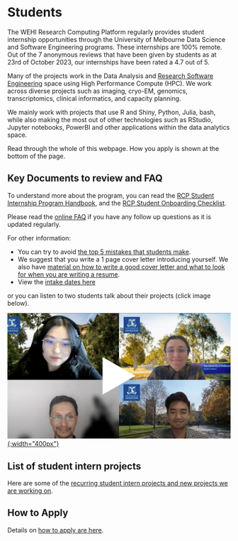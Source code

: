 # Students

The WEHI Research Computing Platform regularly provides student internship opportunities through the University of Melbourne Data Science and Software Engineering programs. These internships are 100% remote. Out of the 7 anonymous reviews that have been given by students as at 23rd of October 2023, our internships have been rated a 4.7 out of 5.

Many of the projects work in the Data Analysis and [Research Software Engineering](https://rse-aunz.github.io/) space using High Performance Compute (HPC). We work across diverse projects such as imaging, cryo-EM, genomics, transcriptomics, clinical informatics, and capacity planning.

We mainly work with projects that use R and Shiny, Python, Julia, bash, while also making the most out of other technologies such as RStudio, Jupyter notebooks, PowerBI and other applications within the data analytics space.

Read through the whole of this webpage. How you apply is shown at the bottom of the page.

## Key Documents to review and FAQ

To understand more about the program, you can read the [RCP Student Internship Program Handbook](https://figshare.com/articles/presentation/Research_Computing_Platform_Student_Internship_Handbook/21259467), and the [RCP Student Onboarding Checklist](https://figshare.com/articles/online_resource/RDM_0138_RCP_Student_Onboarding_Checklist/23280815). 

Please read the [online FAQ](faq) if you have any follow up questions as it is updated regularly.

For other information:
- You can try to avoid [the top 5 mistakes that students make](top-5-mistakes).
- We suggest that you write a 1 page cover letter introducing yourself. We also have [material on how to write a good cover letter and what to look for when you are writing a resume](https://doi.org/10.6084/m9.figshare.21057535.v2).
- View the [intake dates here](intake_dates) 

or you can listen to two students talk about their projects (click image below).

[![Symposium image of four people on a virtual call](/assets/symposium.jpeg){:width="400px"}](https://www.youtube.com/watch?v=QVMrIFLXOFw)


## List of student intern projects

Here are some of the [recurring student intern projects and new projects we are working on](project-wikis).

## How to Apply

Details on [how to apply are here](how-to-apply).



